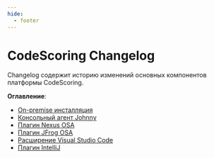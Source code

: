 ```yaml
---
hide:
  - footer
---
```


# CodeScoring Changelog

Changelog содержит историю изменений основных компонентов платформы CodeScoring.

**Оглавление**:

- [On-premise инсталляция](/changelog/on-premise-changelog)
- [Консольный агент Johnny](/changelog/johnny-changelog)
- [Плагин Nexus OSA](/changelog/nexus-changelog)
- [Плагин JFrog OSA](/changelog/jfrog-changelog)
- [Расширение Visual Studio Code](/changelog/vscode-changelog)
- [Плагин IntelliJ](/changelog/intellij-changelog)